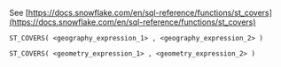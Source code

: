 See [https://docs.snowflake.com/en/sql-reference/functions/st_covers](https://docs.snowflake.com/en/sql-reference/functions/st_covers)
```
ST_COVERS( <geography_expression_1> , <geography_expression_2> )

ST_COVERS( <geometry_expression_1> , <geometry_expression_2> )
```
